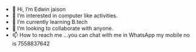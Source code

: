 - 👋 Hi, I’m Edwin jaison
- 👀 I’m interested in computer like activities.
- 🌱 I’m currently learning B.tech 
- 💞️ I’m looking to collaborate with anyone.
- 📫 How to reach me ...you can chat with me in WhatsApp my mobile no is 7558837642

<!---
Edwinjaison2003/Edwinjaison2003 is a ✨ special ✨ repository because its `README.md` (this file) appears on your GitHub profile.
You can click the Preview link to take a look at your changes.
--->
